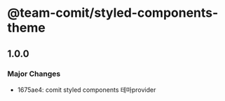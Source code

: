 # @team-comit/styled-components-theme

## 1.0.0

### Major Changes

- 1675ae4: comit styled components 테마provider
